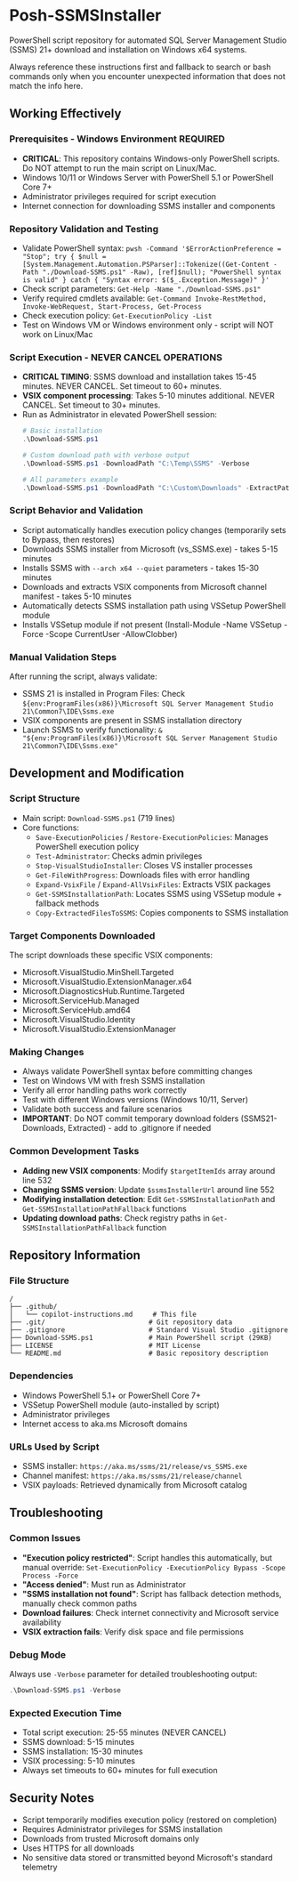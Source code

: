 # Posh-SSMSInstaller

PowerShell script repository for automated SQL Server Management Studio (SSMS) 21+ download and installation on Windows x64 systems.

Always reference these instructions first and fallback to search or bash commands only when you encounter unexpected information that does not match the info here.

## Working Effectively

### Prerequisites - Windows Environment REQUIRED
- **CRITICAL**: This repository contains Windows-only PowerShell scripts. Do NOT attempt to run the main script on Linux/Mac.
- Windows 10/11 or Windows Server with PowerShell 5.1 or PowerShell Core 7+
- Administrator privileges required for script execution
- Internet connection for downloading SSMS installer and components

### Repository Validation and Testing
- Validate PowerShell syntax: `pwsh -Command '$ErrorActionPreference = "Stop"; try { $null = [System.Management.Automation.PSParser]::Tokenize((Get-Content -Path "./Download-SSMS.ps1" -Raw), [ref]$null); "PowerShell syntax is valid" } catch { "Syntax error: $($_.Exception.Message)" }'`
- Check script parameters: `Get-Help -Name "./Download-SSMS.ps1"`
- Verify required cmdlets available: `Get-Command Invoke-RestMethod, Invoke-WebRequest, Start-Process, Get-Process`
- Check execution policy: `Get-ExecutionPolicy -List`
- Test on Windows VM or Windows environment only - script will NOT work on Linux/Mac

### Script Execution - NEVER CANCEL OPERATIONS
- **CRITICAL TIMING**: SSMS download and installation takes 15-45 minutes. NEVER CANCEL. Set timeout to 60+ minutes.
- **VSIX component processing**: Takes 5-10 minutes additional. NEVER CANCEL. Set timeout to 30+ minutes.
- Run as Administrator in elevated PowerShell session:
  ```powershell
  # Basic installation
  .\Download-SSMS.ps1
  
  # Custom download path with verbose output
  .\Download-SSMS.ps1 -DownloadPath "C:\Temp\SSMS" -Verbose
  
  # All parameters example
  .\Download-SSMS.ps1 -DownloadPath "C:\Custom\Downloads" -ExtractPath "C:\Custom\Extracted" -Verbose
  ```

### Script Behavior and Validation
- Script automatically handles execution policy changes (temporarily sets to Bypass, then restores)
- Downloads SSMS installer from Microsoft (vs_SSMS.exe) - takes 5-15 minutes
- Installs SSMS with `--arch x64 --quiet` parameters - takes 15-30 minutes  
- Downloads and extracts VSIX components from Microsoft channel manifest - takes 5-10 minutes
- Automatically detects SSMS installation path using VSSetup PowerShell module
- Installs VSSetup module if not present (Install-Module -Name VSSetup -Force -Scope CurrentUser -AllowClobber)

### Manual Validation Steps
After running the script, always validate:
- SSMS 21 is installed in Program Files: Check `${env:ProgramFiles(x86)}\Microsoft SQL Server Management Studio 21\Common7\IDE\Ssms.exe`
- VSIX components are present in SSMS installation directory
- Launch SSMS to verify functionality: `& "${env:ProgramFiles(x86)}\Microsoft SQL Server Management Studio 21\Common7\IDE\Ssms.exe"`

## Development and Modification

### Script Structure
- Main script: `Download-SSMS.ps1` (719 lines)
- Core functions:
  - `Save-ExecutionPolicies` / `Restore-ExecutionPolicies`: Manages PowerShell execution policy
  - `Test-Administrator`: Checks admin privileges
  - `Stop-VisualStudioInstaller`: Closes VS installer processes
  - `Get-FileWithProgress`: Downloads files with error handling
  - `Expand-VsixFile` / `Expand-AllVsixFiles`: Extracts VSIX packages
  - `Get-SSMSInstallationPath`: Locates SSMS using VSSetup module + fallback methods
  - `Copy-ExtractedFilesToSSMS`: Copies components to SSMS installation

### Target Components Downloaded
The script downloads these specific VSIX components:
- Microsoft.VisualStudio.MinShell.Targeted
- Microsoft.VisualStudio.ExtensionManager.x64
- Microsoft.DiagnosticsHub.Runtime.Targeted
- Microsoft.ServiceHub.Managed
- Microsoft.ServiceHub.amd64
- Microsoft.VisualStudio.Identity
- Microsoft.VisualStudio.ExtensionManager

### Making Changes
- Always validate PowerShell syntax before committing changes
- Test on Windows VM with fresh SSMS installation
- Verify all error handling paths work correctly
- Test with different Windows versions (Windows 10/11, Server)
- Validate both success and failure scenarios
- **IMPORTANT**: Do NOT commit temporary download folders (SSMS21-Downloads, Extracted) - add to .gitignore if needed

### Common Development Tasks
- **Adding new VSIX components**: Modify `$targetItemIds` array around line 532
- **Changing SSMS version**: Update `$ssmsInstallerUrl` around line 552
- **Modifying installation detection**: Edit `Get-SSMSInstallationPath` and `Get-SSMSInstallationPathFallback` functions
- **Updating download paths**: Check registry paths in `Get-SSMSInstallationPathFallback` function

## Repository Information

### File Structure
```
/
├── .github/
│   └── copilot-instructions.md     # This file
├── .git/                          # Git repository data
├── .gitignore                     # Standard Visual Studio .gitignore
├── Download-SSMS.ps1              # Main PowerShell script (29KB)
├── LICENSE                        # MIT License
└── README.md                      # Basic repository description
```

### Dependencies
- Windows PowerShell 5.1+ or PowerShell Core 7+
- VSSetup PowerShell module (auto-installed by script)
- Administrator privileges
- Internet access to aka.ms Microsoft domains

### URLs Used by Script
- SSMS installer: `https://aka.ms/ssms/21/release/vs_SSMS.exe`
- Channel manifest: `https://aka.ms/ssms/21/release/channel`
- VSIX payloads: Retrieved dynamically from Microsoft catalog

## Troubleshooting

### Common Issues
- **"Execution policy restricted"**: Script handles this automatically, but manual override: `Set-ExecutionPolicy -ExecutionPolicy Bypass -Scope Process -Force`
- **"Access denied"**: Must run as Administrator
- **"SSMS installation not found"**: Script has fallback detection methods, manually check common paths
- **Download failures**: Check internet connectivity and Microsoft service availability
- **VSIX extraction fails**: Verify disk space and file permissions

### Debug Mode
Always use `-Verbose` parameter for detailed troubleshooting output:
```powershell
.\Download-SSMS.ps1 -Verbose
```

### Expected Execution Time
- Total script execution: 25-55 minutes (NEVER CANCEL)
- SSMS download: 5-15 minutes  
- SSMS installation: 15-30 minutes
- VSIX processing: 5-10 minutes
- Always set timeouts to 60+ minutes for full execution

## Security Notes
- Script temporarily modifies execution policy (restored on completion)
- Requires Administrator privileges for SSMS installation
- Downloads from trusted Microsoft domains only
- Uses HTTPS for all downloads
- No sensitive data stored or transmitted beyond Microsoft's standard telemetry